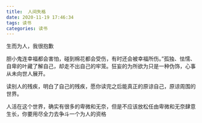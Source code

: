 ```yaml
---
title:  人间失格
date: 2020-11-19 17:46:34
tags: 读书
categories: 读书
---
```


生而为人，我很抱歉

胆小鬼连幸福都会害怕，碰到棉花都会受伤，有时还会被幸福所伤。”孤独、怯懦、自卑的叶藏了解自己，却走不出自己的牢笼。狂妄的为所欲为只是一种伪饰，心事从未向世人展开。

读别人的残疾，明白了自己的残疾，愿你读完之后能真正的原谅自己，原谅周围的世界。

人活在这个世界，确实有很多的卑微和无奈，但是不应该放松任由卑微和无奈肆意生长，你要用尽全力去争斗一个为人的资格
